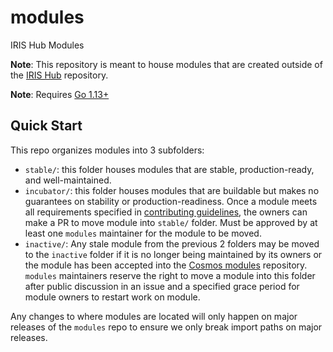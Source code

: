# modules
IRIS Hub Modules

**Note**: This repository is meant to house modules that are created outside of the [IRIS Hub](https://github.com/irisnet/irishub) repository.

**Note**: Requires [Go 1.13+](https://golang.org/dl/)

## Quick Start

This repo organizes modules into 3 subfolders:

- `stable/`: this folder houses modules that are stable, production-ready, and well-maintained.
- `incubator/`: this folder houses modules that are buildable but makes no guarantees on stability or production-readiness. Once a module meets all requirements specified in [contributing guidelines](./CONTRIBUTING.md), the owners can make a PR to move module into `stable/` folder. Must be approved by at least one `modules` maintainer for the module to be moved.
- `inactive/`: Any stale module from the previous 2 folders may be moved to the `inactive` folder if it is no longer being maintained by its owners or the module has been accepted into the [Cosmos modules](https://github.com/cosmos/modules) repository. `modules` maintainers reserve the right to move a module into this folder after public discussion in an issue and a specified grace period for module owners to restart work on module.

Any changes to where modules are located will only happen on major releases of the `modules` repo to ensure we only break import paths on major releases.
